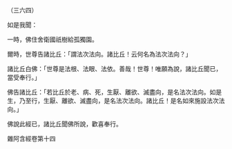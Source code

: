 （三六四）

如是我聞：

一時，佛住舍衛國祇樹給孤獨園。

爾時，世尊告諸比丘：「謂法次法向。諸比丘！云何名為法次法向？」

諸比丘白佛：「世尊是法根、法眼、法依。善哉！世尊！唯願為說，諸比丘聞已，當受奉行。」

佛告諸比丘：「若比丘於老、病、死，生厭、離欲、滅盡向，是名法次法向。如是生，乃至行，生厭、離欲、滅盡向，是名法次法向。諸比丘！是名如來施設法次法向。」

佛說此經已，諸比丘聞佛所說，歡喜奉行。

雜阿含經卷第十四




